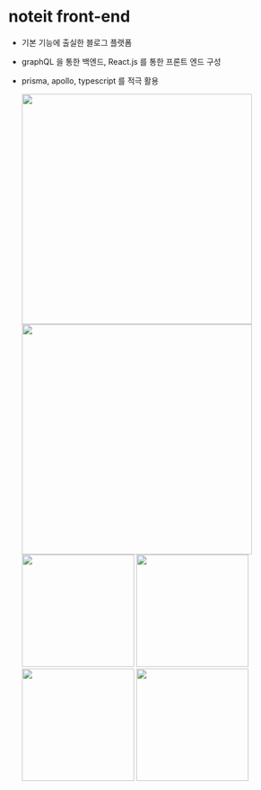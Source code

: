 # noteit front-end

- 기본 기능에 출실한 블로그 플랫폼
- graphQL 을 통한 백엔드, React.js 를 통한 프론트 엔드 구성
- prisma, apollo, typescript 를 적극 활용

  <div>
  <img width="410" src="https://user-images.githubusercontent.com/43926614/68525948-14219680-031a-11ea-884e-a4f80f2e22de.png">
  <img width="410" src="https://user-images.githubusercontent.com/43926614/68526073-58616680-031b-11ea-97cc-c75de20c4113.png">

  <img width="200" src="https://user-images.githubusercontent.com/43926614/68525950-1b48a480-031a-11ea-9486-1a57bb98b7e2.png">
  <img width="200" src="https://user-images.githubusercontent.com/43926614/68525952-23a0df80-031a-11ea-83c1-3f3452b5f033.png">
  <img width="200" src="https://user-images.githubusercontent.com/43926614/68525962-3a473680-031a-11ea-8c3c-30336f48491e.png">
  <img width="200" src="https://user-images.githubusercontent.com/43926614/68525966-43380800-031a-11ea-8286-4dcc60a0290d.png">
  </div>
